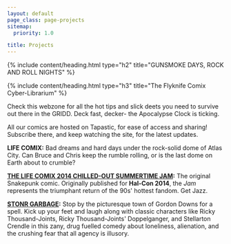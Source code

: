 ```yaml
---
layout: default
page_class: page-projects
sitemap:
  priority: 1.0

title: Projects
---
```



{% include content/heading.html type="h2" title="GUNSMOKE DAYS, ROCK AND ROLL NIGHTS" %}

{% include content/heading.html type="h3" title="The Flyknife Comix Cyber-Librarium" %}

Check this webzone for all the hot tips and slick deets you need to survive out there in the GRIDD. Deck fast, decker-
the Apocalypse Clock is ticking.

All our comics are hosted on Tapastic, for ease of access and sharing! Subscribe there, and keep watching the site, for the latest updates. 

**LIFE COMIX:** Bad dreams and hard days under the rock-solid dome of Atlas City. Can Bruce and Chris keep the rumble rolling, or is the last dome on Earth about to crumble?

**[THE LIFE COMIX 2014 CHILLED-OUT SUMMERTIME JAM](https://tapastic.com/series/life-comix-jam):** The original Snakepunk comic. Originally published for **Hal-Con 2014**, the *Jam* represents the triumphant return of the 90s' hottest fandom. Get Jazz.

**[STONR GARBAGE](https://tapastic.com/series/stonr-garbage):** Stop by the picturesque town of Gordon Downs for a spell. Kick up your feet and laugh along with classic characters like Ricky Thousand-Joints, Ricky Thousand-Joints' Doppelganger, and Stellarton Crendle in this zany, drug fuelled comedy about loneliness, alienation, and the crushing fear that all agency is illusory. 
